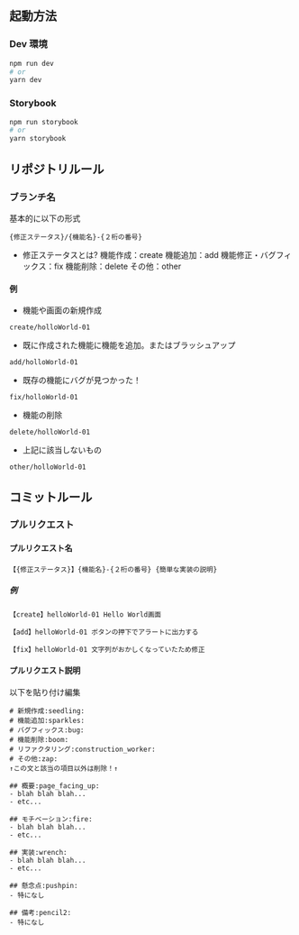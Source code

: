 ## 起動方法

### Dev 環境

```bash
npm run dev
# or
yarn dev
```

### Storybook

```bash
npm run storybook
# or
yarn storybook
```

## リポジトリルール

### ブランチ名

基本的に以下の形式

```
{修正ステータス}/{機能名}-{２桁の番号}
```

- 修正ステータスとは?
  機能作成：create
  機能追加：add
  機能修正・バグフィックス：fix
  機能削除：delete
  その他：other

#### 例

- 機能や画面の新規作成

```
create/holloWorld-01
```

- 既に作成された機能に機能を追加。またはブラッシュアップ

```
add/holloWorld-01
```

- 既存の機能にバグが見つかった！

```
fix/holloWorld-01
```

- 機能の削除

```
delete/holloWorld-01
```

- 上記に該当しないもの

```
other/holloWorld-01
```

## コミットルール

### プルリクエスト

#### プルリクエスト名

```
【{修正ステータス}】{機能名}-{２桁の番号} {簡単な実装の説明}
```

##### 例

```
【create】helloWorld-01 Hello World画面
```

```
【add】helloWorld-01 ボタンの押下でアラートに出力する
```

```
【fix】helloWorld-01 文字列がおかしくなっていたため修正
```

#### プルリクエスト説明

以下を貼り付け編集

```
# 新規作成:seedling:
# 機能追加:sparkles:
# バグフィックス:bug:
# 機能削除:boom:
# リファクタリング:construction_worker:
# その他:zap:
↑この文と該当の項目以外は削除！↑

## 概要:page_facing_up:
- blah blah blah...
- etc...

## モチベーション:fire:
- blah blah blah...
- etc...

## 実装:wrench:
- blah blah blah...
- etc...

## 懸念点:pushpin:
- 特になし

## 備考:pencil2:
- 特になし
```
